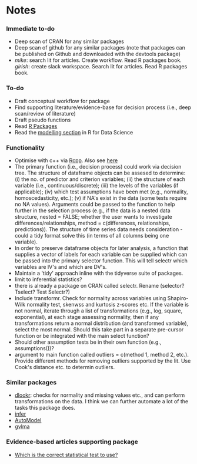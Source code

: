 Notes
=====

### Immediate to-do
- Deep scan of CRAN for any similar packages
- Deep scan of github for any similar packages (note that packages can be published on Github and downloaded with the devtools package)
- *mike*: search lit for articles. Create workflow. Read R packages book.
*girish*: create slack workspace. Search lit for articles. Read R packages book.



### To-do
- Draft conceptual workflow for package
- Find supporting literature/evidence-base for decision process (i.e., deep scan/review of literature)
- Draft pseudo functions
- Read [R Packages](http://r-pkgs.had.co.nz/)
- Read the [modelling section](http://r4ds.had.co.nz/model-intro.html) in R for Data Science

### Functionality
- Optimise with c++ via [Rcpp](http://www.rcpp.org/). Also see [here](http://adv-r.had.co.nz/Rcpp.html)
- The primary function (i.e., decision process) could work via decision tree. The structure of dataframe objects can be assesed to determine: (i) the no. of predictor and criterion variables; (ii) the structure of each variable (i.e., continuous/discrete); (iii) the levels of the variables (if applicable); (iv) which test assumptions have been met (e.g., normality, homoscedasticity, etc.); (v) if NA's exist in the data (some tests require no NA values). Arguments could be passed to the function to help further in the selection process (e.g., if the data is a nested data structure, nested = FALSE; whether the user wants to investigate differences/relationships, method = c(differences, relationships, predictions)). The structure of time series data needs consideration - could a tidy format solve this (in terms of all columns being one variable).
- In order to preserve dataframe objects for later analysis, a function that supplies a vector of labels for each variable can be supplied which can be passed into the primary selector function. This will tell selectr which variables are IV's and which are DV's.
- Maintain a 'tidy' approach inline with the tidyverse suite of packages.
- limit to inferential statistics?
- there is already a package on CRAN called selectr. Rename (selector? Tselect? Test Selectr?)
- Include transformr. Check for normality across variables using Shapiro-Wilk normality test, skenwss and kurtosis z-scores etc. If the variable is not normal, iterate through a list of transformations (e.g., log, square, exponential), at each stage assessing normality, then if any transformations return a normal distribution (and transformed variable), select the most normal. Should this take part in a separate pre-cursor function or be integrated with the main select function? 
- Should other assumption tests be in their own function (e.g., assumptions())?
- argument to main function called outliers = c(method 1, method 2, etc.). Provide different methods for removing outliers supported by the lit. Use Cook's distance etc. to determin outliers.

### Similar packages
- [dlookr](https://github.com/choonghyunryu/dlookr): checks for normality and missing values etc., and can perform transformations on the data. I think we can further automate a lot of the tasks this package does.
- [infer](https://infer.netlify.com/index.html)
- [AutoModel](https://github.com/alishinski/AutoModel)
- [gvlma](https://cran.r-project.org/web/packages/gvlma/gvlma.pdf)

### Evidence-based articles supporting package
- [Which is the correct statistical test to use?](https://www.sciencedirect.com/science/article/pii/S0266435607004378)
